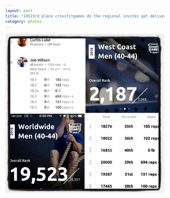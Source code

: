 ```yaml
---
layout: post
title: "19523rd place crossfitgames do the regional invites get delivered by email or post"
category: photos
---
```


[![19523rd place crossfitgames do the regional invites get delivered by email or post](/instagram/th-BgzzVbEFiPr.jpg)](https://www.instagram.com/p/BgzzVbEFiPr/)
